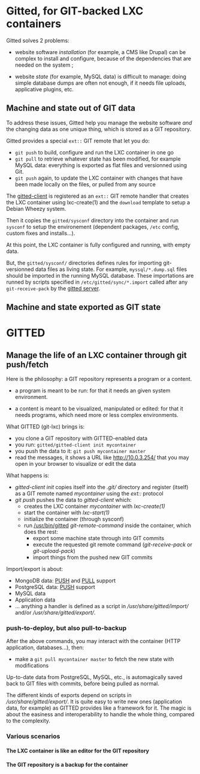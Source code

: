 # Gitted, for GIT-backed LXC containers

Gitted solves 2 problems:

* website software *installation* (for example, a CMS like Drupal) can
  be complex to install and configure, because of the dependencies
  that are needed on the system ;

* website *state* (for example, MySQL data) is difficult to manage:
  doing simple database dumps are often not enough, if it needs file
  uploads, applicative plugins, etc.

## Machine and state out of GIT data

To address these issues, Gitted help you manage the website
software *and* the changing data as one unique thing, which is stored
as a GIT repository.

Gitted provides a special ```ext::``` GIT remote that let you do:
* ```git push``` to build, configure and run the LXC container in one
  go
* ```git pull``` to retrieve whatever state has been modified, for
  example MySQL data: everything is exported as flat files and
  versionned using Git.
* ```git push``` again, to update the LXC container with changes that
  have been made locally on the files, or pulled from any source

The [gitted-client](tree/usr/bin/gitted-client) is registered as an
```ext::``` GIT remote handler that creates the LXC container using
lxc-create(1) and the ```download``` template to setup a Debian Wheezy
system.

Then it copies the ```gitted/sysconf``` directory into the container
and run ```sysconf``` to setup the environement (dependent packages,
```/etc``` config, custom fixes and installs...).

At this point, the LXC container is fully configured and running, with
empty data.

But, the ```gitted/sysconf/``` directories defines rules for importing
git-versionned data files as living state. For example,
```myssql/*.dump.sql``` files should be imported in the running MySQL
database. These importations are runned by scripts specified in
```/etc/gitted/sync/*.import``` called after any
```git-receive-pack``` by the [gitted server](tree/usr/bin/gitted).


## Machine and state exported as GIT state




# GITTED

## Manage the life of an LXC container through git push/fetch

Here is the philosophy: a GIT repository represents a program or a
content.

* a program is meant to be run: for that it needs an given system
environment.

* a content is meant to be visualized, manipulated or edited: for that
it needs programs, which need more or less complex environments.

What GITTED (git-lxc) brings is:
* you clone a GIT repository with GITTED-enabled data
* you run: ``` gitted/gitted-client init mycontainer ```
* you push the data to it: ``` git push mycontainer master ```
* read the messages, it shows a URL like http://10.0.3.254/ that you
  may open in your browser to visualize or edit the data

What happens is:
* _gitted-client init_ copies itself into the _.git/_ directory and
  register (itself) as a GIT remote named _mycontainer_ using the
  _ext::_ protocol
* _git push_ pushes the data to _gitted-client_ which:
    * creates the LXC container _mycontainer_ with _lxc-create(1)_
    * start the container with _lxc-start(1)_
    * initialize the container (through sysconf)
    * run [/usr/bin/gitted](tree/usr/bin/gitted) _git-remote-command_
      inside the container, which does the rest:
        * export some machine state through into GIT commits
        * execute the requested git remote command (_git-receive-pack_
          or _git-upload-pack_)
        * import things from the pushed new GIT commits


Import/export is about:
* MongoDB data:
  [PUSH](tree/usr/share/gitted/import/mongodb) and
  [PULL](tree/usr/share/gitted/export/mongodb) support
* PostgreSQL data:
  [PUSH](tree/usr/share/gitted/import/mongodb) support
* MySQL data
* Application data
* ... anything a handler is defined as a script in
_/usr/share/gitted/import/_ and/or _/usr/share/gitted/export/_.


### push-to-deploy, but also pull-to-backup

After the above commands, you may interact with the container (HTTP
application, databases...), then:
* make a ``` git pull mycontainer master ``` to fetch the new state
  with modifications

Up-to-date data from PostgreSQL, MySQL, etc., is automagically saved
back to GIT files with commits, before being pulled as normal.

The different kinds of exports depend on scripts in
_/usr/share/gitted/export/_. It is quite easy to write new ones
(application data, for example) as GITTED provides like a framework for
it. The magic is about the easiness and interoperability to handle the
whole thing, compared to the complexity.


### Various scenarios

#### The LXC container is like an editor for the GIT repository
#### The GIT repository is a backup for the container


